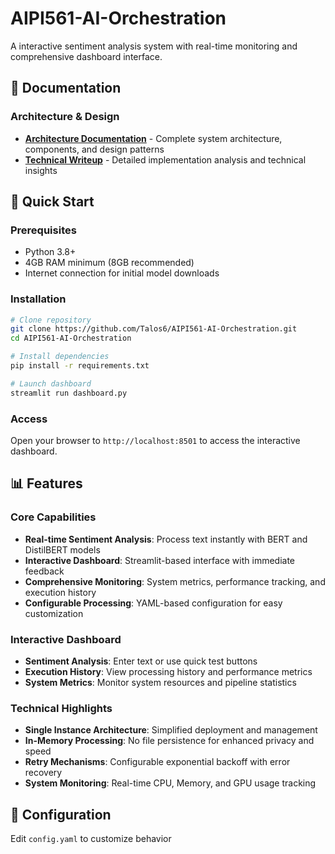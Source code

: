 # AIPI561-AI-Orchestration

A interactive sentiment analysis system with real-time monitoring and comprehensive dashboard interface.

## 📖 Documentation

### Architecture & Design
- **[Architecture Documentation](docs/ARCHITECTURE.md)** - Complete system architecture, components, and design patterns
- **[Technical Writeup](docs/TECHNICAL_WRITEUP.md)** - Detailed implementation analysis and technical insights

## 🚀 Quick Start

### Prerequisites
- Python 3.8+
- 4GB RAM minimum (8GB recommended)
- Internet connection for initial model downloads

### Installation

```bash
# Clone repository
git clone https://github.com/Talos6/AIPI561-AI-Orchestration.git
cd AIPI561-AI-Orchestration

# Install dependencies
pip install -r requirements.txt

# Launch dashboard
streamlit run dashboard.py
```

### Access
Open your browser to `http://localhost:8501` to access the interactive dashboard.

## 📊 Features

### Core Capabilities
- **Real-time Sentiment Analysis**: Process text instantly with BERT and DistilBERT models
- **Interactive Dashboard**: Streamlit-based interface with immediate feedback
- **Comprehensive Monitoring**: System metrics, performance tracking, and execution history
- **Configurable Processing**: YAML-based configuration for easy customization

### Interactive Dashboard
- **Sentiment Analysis**: Enter text or use quick test buttons
- **Execution History**: View processing history and performance metrics
- **System Metrics**: Monitor system resources and pipeline statistics

### Technical Highlights
- **Single Instance Architecture**: Simplified deployment and management
- **In-Memory Processing**: No file persistence for enhanced privacy and speed
- **Retry Mechanisms**: Configurable exponential backoff with error recovery
- **System Monitoring**: Real-time CPU, Memory, and GPU usage tracking

## 🔧 Configuration

Edit `config.yaml` to customize behavior
